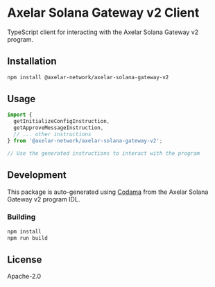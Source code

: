 # Axelar Solana Gateway v2 Client

TypeScript client for interacting with the Axelar Solana Gateway v2 program.

## Installation

```bash
npm install @axelar-network/axelar-solana-gateway-v2
```

## Usage

```typescript
import {
  getInitializeConfigInstruction,
  getApproveMessageInstruction,
  // ... other instructions
} from '@axelar-network/axelar-solana-gateway-v2';

// Use the generated instructions to interact with the program
```

## Development

This package is auto-generated using [Codama](https://github.com/codama-idl/codama) from the Axelar Solana Gateway v2 program IDL.

### Building

```bash
npm install
npm run build
```

## License

Apache-2.0
